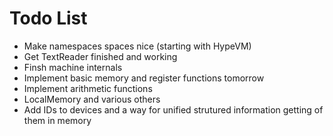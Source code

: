 Todo List
=========

* Make namespaces spaces nice (starting with HypeVM)
* Get TextReader finished and working
* Finsh machine internals
* Implement basic memory and register functions tomorrow
* Implement arithmetic functions
* LocalMemory and various others
* Add IDs to devices and a way for unified strutured information getting of them in memory